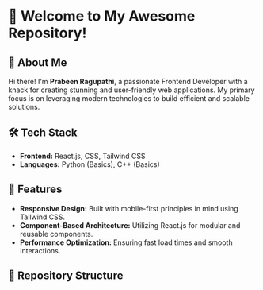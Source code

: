 # 🌟 Welcome to My Awesome Repository!

## 📌 About Me
Hi there! I'm **Prabeen Ragupathi**, a passionate Frontend Developer with a knack for creating stunning and user-friendly web applications. My primary focus is on leveraging modern technologies to build efficient and scalable solutions.

## 🛠️ Tech Stack
- **Frontend:** React.js, CSS, Tailwind CSS
- **Languages:** Python (Basics), C++ (Basics)

## 🚀 Features
- **Responsive Design:** Built with mobile-first principles in mind using Tailwind CSS.
- **Component-Based Architecture:** Utilizing React.js for modular and reusable components.
- **Performance Optimization:** Ensuring fast load times and smooth interactions.

## 📂 Repository Structure


<!--
**prabeenragupathi/prabeenragupathi** is a ✨ _special_ ✨ repository because its `README.md` (this file) appears on your GitHub profile.

Here are some ideas to get you started:

- 🔭 I’m currently working on ...
- 🌱 I’m currently learning ...
- 👯 I’m looking to collaborate on ...
- 🤔 I’m looking for help with ...
- 💬 Ask me about ...
- 📫 How to reach me: ...
- 😄 Pronouns: ...
- ⚡ Fun fact: ...
-->
